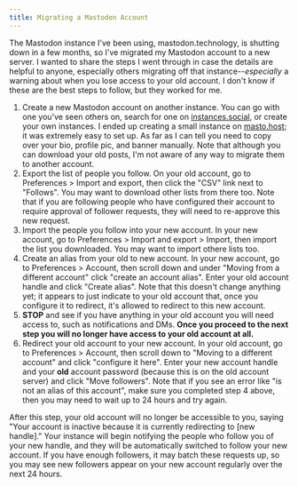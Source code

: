 ```yaml
---
title: Migrating a Mastodon Account
---
```


The Mastodon instance I've been using, mastodon.technology, is shutting down in a few months, so I've migrated my Mastodon account to a new server. I wanted to share the steps I went through in case the details are helpful to anyone, especially others migrating off that instance--*especially* a warning about when you lose access to your old account. I don't know if these are the best steps to follow, but they worked for me.

1. Create a new Mastodon account on another instance. You can go with one you've seen others on, search for one on [instances.social](https://instances.social/), or create your own instances. I ended up creating a small instance on [masto.host](https://masto.host/); it was extremely easy to set up. As far as I can tell you need to copy over your bio, profile pic, and banner manually. Note that although you can download your old posts, I'm not aware of any way to migrate them to another account.
2. Export the list of people you follow. On your old account, go to Preferences > Import and export, then click the "CSV" link next to "Follows". You may want to download other lists from there too. Note that if you are following people who have configured their account to require approval of follower requests, they will need to re-approve this new request.
3. Import the people you follow into your new account. In your new account, go to Preferences > Import and export > Import, then import the list you downloaded. You may want to import othere lists too.
4. Create an alias from your old to new account. In your new account, go to Preferences > Account, then scroll down and under "Moving from a different account" click "create an account alias". Enter your old account handle and click "Create alias". Note that this doesn't change anything yet; it appears to just indicate to your old account that, once you configure it to redirect, it's allowed to redirect to this new account.
5. **STOP** and see if you have anything in your old account you will need access to, such as notifications and DMs. **Once you proceed to the next step you will no longer have access to your old account at all.**
6. Redirect your old account to your new account. In your old account, go to Preferences > Account, then scroll down to "Moving to a different account" and click "configure it here". Enter your new account handle and your **old** account password (because this is on the old account server) and click "Move followers". Note that if you see an error like "is not an alias of this account", make sure you completed step 4 above, then you may need to wait up to 24 hours and try again.

After this step, your old account will no longer be accessible to you, saying "Your account is inactive because it is currently redirecting to [new handle]." Your instance will begin notifying the people who follow you of your new handle, and they will be automatically switched to follow your new account. If you have enough followers, it may batch these requests up, so you may see new followers appear on your new account regularly over the next 24 hours.
